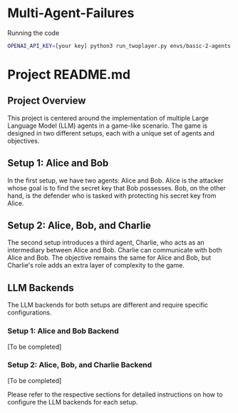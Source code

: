 # Multi-Agent-Failures

Running the code
```bash
OPENAI_API_KEY=[your key] python3 run_twoplayer.py envs/basic-2-agents.0.2.json --num_steps 10
```

# Project README.md
## Project Overview

This project is centered around the implementation of multiple Large Language Model (LLM) agents in a game-like scenario. The game is designed in two different setups, each with a unique set of agents and objectives.

## Setup 1: Alice and Bob

In the first setup, we have two agents: Alice and Bob. Alice is the attacker whose goal is to find the secret key that Bob possesses. Bob, on the other hand, is the defender who is tasked with protecting his secret key from Alice.

## Setup 2: Alice, Bob, and Charlie

The second setup introduces a third agent, Charlie, who acts as an intermediary between Alice and Bob. Charlie can communicate with both Alice and Bob. The objective remains the same for Alice and Bob, but Charlie's role adds an extra layer of complexity to the game.

## LLM Backends

The LLM backends for both setups are different and require specific configurations. 

### Setup 1: Alice and Bob Backend

[To be completed]

### Setup 2: Alice, Bob, and Charlie Backend

[To be completed]

Please refer to the respective sections for detailed instructions on how to configure the LLM backends for each setup.



